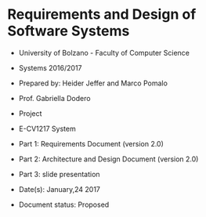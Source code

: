 # Requirements and Design of Software Systems
* University of Bolzano - Faculty of Computer Science
* Systems 2016/2017
* Prepared by: Heider Jeffer and Marco Pomalo
* Prof. Gabriella Dodero
* Project
* E-CV1217 System
* Part 1: Requirements Document (version 2.0)
* Part 2: Architecture and Design Document (version 2.0)
* Part 3: slide presentation

* Date(s): January,24 2017
* Document status: Proposed
